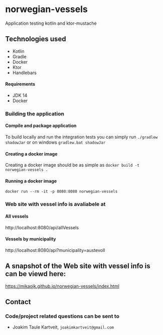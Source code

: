 # norwegian-vessels
Application testing kotlin and ktor-mustache

## Technologies used
* Kotlin
* Gradle
* Docker
* Ktor
* Handlebars

#### Requirements

* JDK 14
* Docker

### Building the application
#### Compile and package application
To build locally and run the integration tests you can simply run `./gradlew shadowJar` or on windows 
`gradlew.bat shadowJar`

#### Creating a docker image
Creating a docker image should be as simple as `docker build -t norwegian-vessels .`

#### Running a docker image
`docker run --rm -it -p 8080:8080 norwegian-vessels`

### Web site with vessel info is avaliabele at
#### All vessels
http://localhost:8080/api/allVessels
#### Vessels by municipality
http://localhost:8080/api?municipality=austevoll

## A snapshot of the Web site with vessel info is can be viewd here:
https://mikaojk.github.io/norwegian-vessels/index.html

## Contact
### Code/project related questions can be sent to
* Joakim Taule Kartveit, `joakimkartveit@gmail.com`

